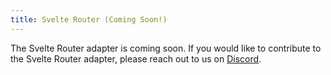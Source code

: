 ```yaml
---
title: Svelte Router (Coming Soon!)
---
```


The Svelte Router adapter is coming soon. If you would like to contribute to the Svelte Router adapter, please reach out to us on [Discord](https://tlinz.com/discord).

<!-- You can install TanStack Router with [NPM](https://npmjs.com),
[Yarn](https://yarnpkg.com), or a good ol' `<script>` via
[unpkg.com](https://unpkg.com).

### NPM

```sh
npm install @tanstack/solid-router --save
```

or

```sh
yarn add @tanstack/solid-router
``` -->
